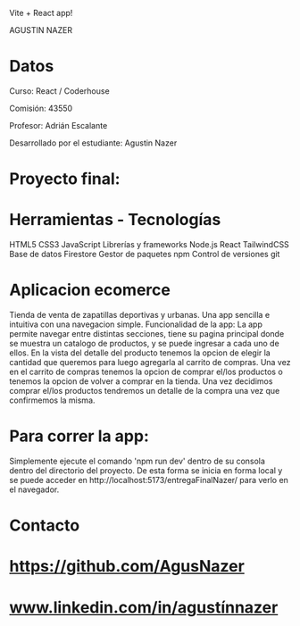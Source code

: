 Vite + React app!


AGUSTIN NAZER 
# Datos

Curso: React / Coderhouse

Comisión: 43550

Profesor: Adrián Escalante
 
Desarrollado por el estudiante: Agustin Nazer

# Proyecto final:

# Herramientas - Tecnologías
HTML5
CSS3
JavaScript
Librerías y frameworks
Node.js
React
TailwindCSS
Base de datos
Firestore
Gestor de paquetes
npm
Control de versiones
git



# Aplicacion ecomerce
Tienda de venta de zapatillas deportivas y urbanas. Una app sencilla e intuitiva con una navegacion 
simple. 
Funcionalidad de la app: 
La app permite navegar entre distintas secciones, tiene su pagina principal donde se muestra
un catalogo de productos, y se puede ingresar a cada uno de ellos.
En la vista del detalle del producto tenemos la opcion de elegir la cantidad que queremos para
luego agregarla al carrito de compras. 
Una vez en el carrito de compras tenemos la opcion de comprar el/los productos o tenemos la opcion
de volver a comprar en la tienda. 
Una vez decidimos comprar el/los productos tendremos un detalle de la compra una vez que confirmemos
la misma. 

# Para correr la app:
Simplemente ejecute el comando 'npm run dev' dentro de su consola dentro del directorio del proyecto.
De esta forma se inicia en forma local y se puede acceder en http://localhost:5173/entregaFinalNazer/ para verlo en el navegador.

# Contacto 
# https://github.com/AgusNazer
# www.linkedin.com/in/agustínnazer
